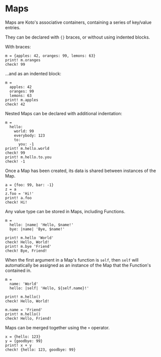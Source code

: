 # Maps

Maps are Koto's associative containers, containing a series of key/value entries.

They can be declared with `{}` braces, or without using indented blocks.

With braces:

```koto
m = {apples: 42, oranges: 99, lemons: 63}
print! m.oranges
check! 99
```

...and as an indented block:

```koto
m = 
  apples: 42
  oranges: 99
  lemons: 63
print! m.apples
check! 42
```

Nested Maps can be declared with additional indentation:

```koto
m =
  hello:
    world: 99
    everybody: 123
    to:
      you: -1
print! m.hello.world
check! 99
print! m.hello.to.you
check! -1
```

Once a Map has been created, its data is shared between instances of the Map.

```koto
a = {foo: 99, bar: -1}
z = a
z.foo = 'Hi!'
print! a.foo
check! Hi!
```

Any value type can be stored in Maps, including Functions.

```koto
m = 
  hello: |name| 'Hello, $name!'
  bye: |name| 'Bye, $name!'

print! m.hello 'World'
check! Hello, World!
print! m.bye 'Friend'
check! Bye, Friend!
```

When the first argument in a Map's function is `self`,
then `self` will automatically be assigned as an instance of the Map that the Function's contained in.

```koto
m = 
  name: 'World'
  hello: |self| 'Hello, ${self.name}!'

print! m.hello()
check! Hello, World!

m.name = 'Friend'
print! m.hello()
check! Hello, Friend!
```

Maps can be merged together using the `+` operator.

```koto
x = {hello: 123}
y = {goodbye: 99}
print! x + y
check! {hello: 123, goodbye: 99}
```
